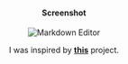 <div align="center">

#### Screenshot

![Markdown Editor](https://i.postimg.cc/BQhgrpfC/img.png)

I was inspired by [**this**](https://reactjs.org) project.

</div>
